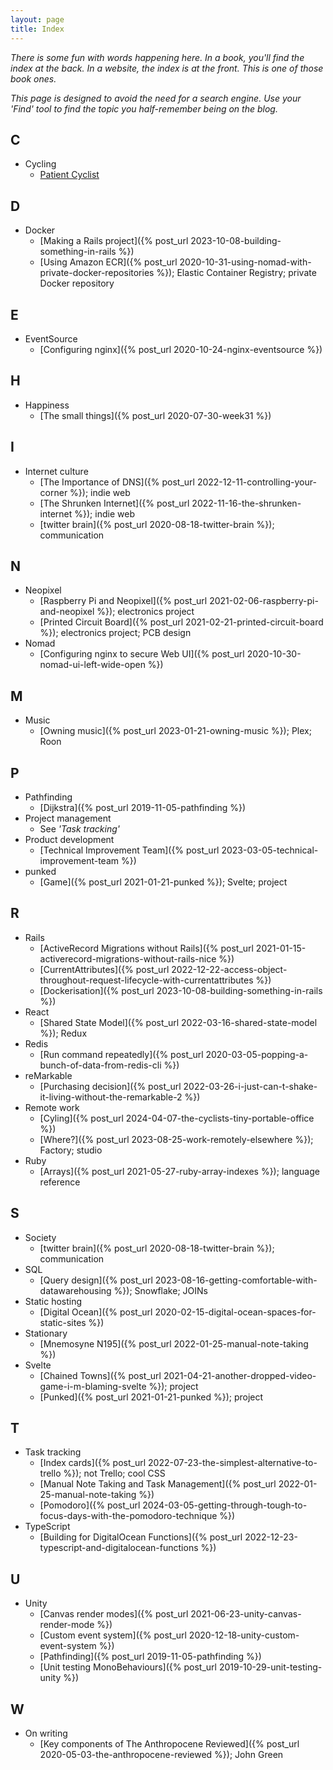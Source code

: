```yaml
---
layout: page
title: Index
---
```


*There is some fun with words happening here. In a book, you'll find the index
at the back. In a website, the index is at the front. This is one of those book
ones.*

*This page is designed to avoid the need for a search engine. Use your 'Find'
tool to find the topic you half-remember being on the blog.*

## C

* Cycling
    * [Patient Cyclist](/patient-cyclist)

## D

* Docker
    * [Making a Rails project]({% post_url 2023-10-08-building-something-in-rails %})
    * [Using Amazon ECR]({% post_url 2020-10-31-using-nomad-with-private-docker-repositories %}); Elastic Container Registry; private Docker repository

## E

* EventSource
    * [Configuring nginx]({% post_url 2020-10-24-nginx-eventsource %})

## H

* Happiness
    * [The small things]({% post_url 2020-07-30-week31 %})

## I

* Internet culture
    * [The Importance of DNS]({% post_url 2022-12-11-controlling-your-corner %}); indie web
    * [The Shrunken Internet]({% post_url 2022-11-16-the-shrunken-internet %}); indie web
    * [twitter brain]({% post_url 2020-08-18-twitter-brain %}); communication

## N

* Neopixel
    * [Raspberry Pi and Neopixel]({% post_url 2021-02-06-raspberry-pi-and-neopixel %}); electronics project
    * [Printed Circuit Board]({% post_url 2021-02-21-printed-circuit-board %}); electronics project; PCB design
* Nomad
    * [Configuring nginx to secure Web UI]({% post_url 2020-10-30-nomad-ui-left-wide-open %})

## M

* Music
    * [Owning music]({% post_url 2023-01-21-owning-music %}); Plex; Roon

## P

* Pathfinding
    * [Dijkstra]({% post_url 2019-11-05-pathfinding %})
* Project management
    * See _'Task tracking'_
* Product development
    * [Technical Improvement Team]({% post_url 2023-03-05-technical-improvement-team %})
* punked
    * [Game]({% post_url 2021-01-21-punked %}); Svelte; project

## R

* Rails
    * [ActiveRecord Migrations without Rails]({% post_url 2021-01-15-activerecord-migrations-without-rails-nice %})
    * [CurrentAttributes]({% post_url 2022-12-22-access-object-throughout-request-lifecycle-with-currentattributes %})
    * [Dockerisation]({% post_url 2023-10-08-building-something-in-rails %})
* React
    * [Shared State Model]({% post_url 2022-03-16-shared-state-model %}); Redux
* Redis
    * [Run command repeatedly]({% post_url 2020-03-05-popping-a-bunch-of-data-from-redis-cli %})
* reMarkable
    * [Purchasing decision]({% post_url 2022-03-26-i-just-can-t-shake-it-living-without-the-remarkable-2 %})
* Remote work
    * [Cyling]({% post_url 2024-04-07-the-cyclists-tiny-portable-office %})
    * [Where?]({% post_url 2023-08-25-work-remotely-elsewhere %}); Factory; studio
* Ruby
    * [Arrays]({% post_url 2021-05-27-ruby-array-indexes %}); language reference

## S

* Society
    * [twitter brain]({% post_url 2020-08-18-twitter-brain %}); communication
* SQL
    * [Query design]({% post_url 2023-08-16-getting-comfortable-with-datawarehousing %}); Snowflake; JOINs
* Static hosting
    * [Digital Ocean]({% post_url 2020-02-15-digital-ocean-spaces-for-static-sites %})
* Stationary
    * [Mnemosyne N195]({% post_url 2022-01-25-manual-note-taking %})
* Svelte
    * [Chained Towns]({% post_url 2021-04-21-another-dropped-video-game-i-m-blaming-svelte %}); project
    * [Punked]({% post_url 2021-01-21-punked %}); project

## T

* Task tracking
    * [Index cards]({% post_url 2022-07-23-the-simplest-alternative-to-trello %}); not Trello; cool CSS
    * [Manual Note Taking and Task Management]({% post_url 2022-01-25-manual-note-taking %})
    * [Pomodoro]({% post_url 2024-03-05-getting-through-tough-to-focus-days-with-the-pomodoro-technique %})
* TypeScript
    * [Building for DigitalOcean Functions]({% post_url 2022-12-23-typescript-and-digitalocean-functions %})

## U

* Unity
    * [Canvas render modes]({% post_url 2021-06-23-unity-canvas-render-mode %})
    * [Custom event system]({% post_url 2020-12-18-unity-custom-event-system %})
    * [Pathfinding]({% post_url 2019-11-05-pathfinding %})
    * [Unit testing MonoBehaviours]({% post_url 2019-10-29-unit-testing-unity %})

## W

* On writing
    * [Key components of The Anthropocene Reviewed]({% post_url 2020-05-03-the-anthropocene-reviewed %}); John Green
